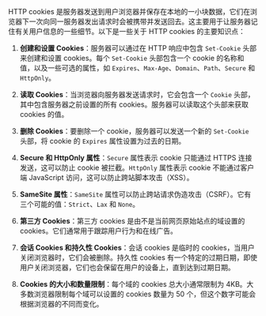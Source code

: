 HTTP cookies 是服务器发送到用户浏览器并保存在本地的一小块数据，它们在浏览器下一次向同一服务器发出请求时会被携带并发送回去。这主要用于让服务器记住有关用户信息的一些细节。以下是一些关于 HTTP cookies 的主要知识点：

1. **创建和设置 Cookies**：服务器可以通过在 HTTP 响应中包含 `Set-Cookie` 头部来创建和设置 cookies。每个 `Set-Cookie` 头部包含一个 cookie 的名称和值，以及一些可选的属性，如 `Expires`、`Max-Age`、`Domain`、`Path`、`Secure` 和 `HttpOnly`。

2. **读取 Cookies**：当浏览器向服务器发送请求时，它会包含一个 `Cookie` 头部，其中包含服务器之前设置的所有 cookies。服务器可以读取这个头部来获取 cookies 的值。

3. **删除 Cookies**：要删除一个 cookie，服务器可以发送一个新的 `Set-Cookie` 头部，将 cookie 的 `Expires` 属性设置为过去的日期。

4. **Secure 和 HttpOnly 属性**：`Secure` 属性表示 cookie 只能通过 HTTPS 连接发送，这可以防止 cookie 被拦截。`HttpOnly` 属性表示 cookie 不能通过客户端 JavaScript 访问，这可以防止跨站脚本攻击（XSS）。

5. **SameSite 属性**：`SameSite` 属性可以防止跨站请求伪造攻击（CSRF）。它有三个可能的值：`Strict`、`Lax` 和 `None`。

6. **第三方 Cookies**：第三方 cookies 是由不是当前网页原始站点的域设置的 cookies。它们通常用于跟踪用户行为和在线广告。

7. **会话 Cookies 和持久性 Cookies**：会话 cookies 是临时的 cookies，当用户关闭浏览器时，它们会被删除。持久性 cookies 有一个特定的过期日期，即使用户关闭浏览器，它们也会保留在用户的设备上，直到达到过期日期。

8. **Cookies 的大小和数量限制**：每个域的 cookies 总大小通常限制为 4KB。大多数浏览器限制每个域可以设置的 cookies 数量为 50 个，但这个数字可能会根据浏览器的不同而变化。
